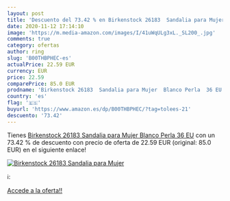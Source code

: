 ```yaml
---
layout: post
title: 'Descuento del 73.42 % en Birkenstock 26183  Sandalia para Mujer  '
date: 2020-11-12 17:14:10
image: 'https://m.media-amazon.com/images/I/41uWqULg3xL._SL200_.jpg'
comments: true
category: ofertas
author: ring
slug: 'B00THBPHEC-es'
actualPrice: 22.59 EUR
currency: EUR
price: 22.59
comparePrice: 85.0 EUR
prodname: 'Birkenstock 26183  Sandalia para Mujer  Blanco Perla  36 EU'
country: 'es'
flag: '🇪🇸'
buyurl: 'https://www.amazon.es/dp/B00THBPHEC/?tag=tolees-21'
descuento: '73.42'
---
```


Tienes [Birkenstock 26183  Sandalia para Mujer  Blanco Perla  36 EU](https://www.amazon.es/dp/B00THBPHEC/?tag=tolees-21) con un 73.42 % de descuento con precio de oferta de 22.59 EUR (original: 85.0 EUR) en el siguiente enlace!

[![Birkenstock 26183  Sandalia para Mujer  ](https://m.media-amazon.com/images/I/41uWqULg3xL._SL200_.jpg)](https://www.amazon.es/dp/B00THBPHEC/?tag=tolees-21)

ℹ️:


[Accede a la oferta!!](https://www.amazon.es/dp/B00THBPHEC/?tag=tolees-21)
